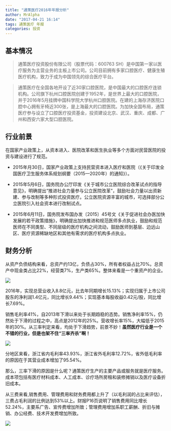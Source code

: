 ```yaml
---
title: "通策医疗2016年年报分析"
author: MrAlpha
date: "2017-04-21 16:14"
tags: 通策医疗 年报
categories: 投资
---
```


## 基本情况

> 通策医疗投资股份有限公司（股票代码：600763 SH）是中国第一家以医疗服务为主营业务的主板上市公司。公司目前拥有多家口腔医疗、健康生殖医疗机构，致力于成为中国领先的综合医疗平台。

> 通策医疗在全国各地开设了近30家口腔医院，是中国最大的口腔医疗连锁机构。公司旗下杭州口腔医院创建于1952年，是世界上最大的口腔医院，并于2016年5月挂牌中国科学院大学杭州口腔医院。在建的上海存济医院口腔中心拥有牙椅近300张，是上海最大的口腔医院。为加快全国布局，通策医疗参与设立了口腔医疗投资基金，投资建设北京、武汉、重庆、成都、广州和西安六家大型口腔医院。

## 行业前景

在国家产业政策上，从资本进入、医院改革和医生执业等多个方面对民营医院的投资与建设进行了规范。

- 2015年月30日，国家产业政策上支持民营资本进入医疗和医院（《关于印发全国医疗卫生服务体系规划纲要（2015—2020年）的通知》）。

- 2015年5月6日，国务院办公厅印发《关于城市公立医院综合改革试点的指导意见》，明确提出“推进社会力量参与公立医院改革”，鼓励社会力量以出资新建、参与改制等多种形式投资医疗。公立医院资源丰富的城市，可选择部分公立医院引入社会资本进行改制试点。

- 2015年6月11日，国务院发布国办发〔2015〕45号文《关于促进社会办医加快发展的若干政策措施》，明确提出加快推进和规范医师多点执业，鼓励和规范医师在不同类型、不同层级的医疗机构之间流动，鼓励医师到基层、边远山区、医疗资源稀缺地区和其他有需求的医疗机构多点执业。

## 财务分析

从资产负债结构来看，总资产约13亿，负债占30%，所有者权益占比70%。总资产中现金类占比22%，经营类7%，生产类65%。整体来看是一个重资产的企业。

![](http://netimages.oss-cn-beijing.aliyuncs.com/2017-04-21_20-26-24.png)

2016年，实现总营业收入8.8亿元，比去年同期增长15.13%；实现归属于上市公司股东的净利润1.4亿元，同比增长9.44%；实现基本每股收益0.42元/股，同比增长7.69%。

销售毛利率41%，自2013年下滑以来处于长期趋稳的态势。销售净利率15%，仍然处于下滑的过程之中，高点是2012年的25%。营收增长率15%，大幅低于2015年的30%。从三率判定来看，均处于下滑趋势，前景不妙！**虽然医疗行业是一个不错的行业，但是也架不住“三率齐杀”啊！**

![](http://netimages.oss-cn-beijing.aliyuncs.com/2017-04-21_20-32-44.png)

分地区来看，浙江省内毛利率43.93%，浙江省外毛利率12.72%，省外低毛利率的原因在于其营业成本增加了95.54%。

那么，三率下滑的原因是什么呢？通策医疗生产的主要产品或服务就是医疗服务。成本项包括有医疗材料成本、人工成本、诊疗场所房租和装修摊销以及医疗设备折旧成本。

从三费来看,销售费用、管理费用和财务费用都上升了（以毛利润的占比来评估），三费占毛利润的比例达到53%以上。财报P16页说明了销售费用同比增长52.24%，主要系广告、宣传费增加所致；管理费用增加系职工薪酬、折旧与摊销、办公经费、技术开发费增加所致。

![](http://netimages.oss-cn-beijing.aliyuncs.com/2017-04-21_20-34-30.png)
